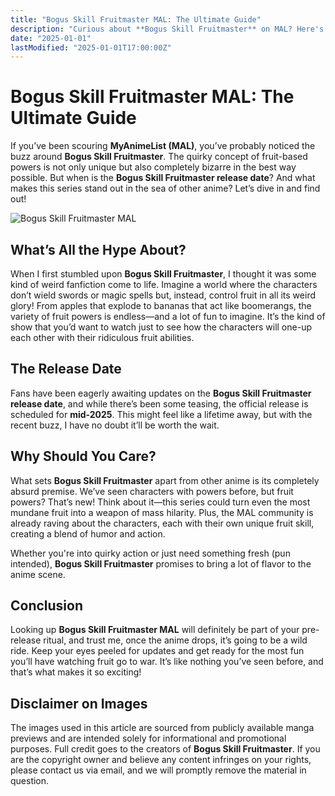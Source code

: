 ```yaml
---
title: "Bogus Skill Fruitmaster MAL: The Ultimate Guide"
description: "Curious about **Bogus Skill Fruitmaster** on MAL? Here's everything you need to know, from the release date to the quirky fruit-based powers that make this series stand out."
date: "2025-01-01"
lastModified: "2025-01-01T17:00:00Z"
---
```


# Bogus Skill Fruitmaster MAL: The Ultimate Guide

If you’ve been scouring **MyAnimeList (MAL)**, you’ve probably noticed the buzz around **Bogus Skill Fruitmaster**. The quirky concept of fruit-based powers is not only unique but also completely bizarre in the best way possible. But when is the **Bogus Skill Fruitmaster release date**? And what makes this series stand out in the sea of other anime? Let’s dive in and find out!

![Bogus Skill Fruitmaster MAL](/pic/bogus-skill-fruitmaster-mal.png "Unleashing fruit-based powers")

## What’s All the Hype About?

When I first stumbled upon **Bogus Skill Fruitmaster**, I thought it was some kind of weird fanfiction come to life. Imagine a world where the characters don’t wield swords or magic spells but, instead, control fruit in all its weird glory! From apples that explode to bananas that act like boomerangs, the variety of fruit powers is endless—and a lot of fun to imagine. It’s the kind of show that you’d want to watch just to see how the characters will one-up each other with their ridiculous fruit abilities.

## The Release Date

Fans have been eagerly awaiting updates on the **Bogus Skill Fruitmaster release date**, and while there’s been some teasing, the official release is scheduled for **mid-2025**. This might feel like a lifetime away, but with the recent buzz, I have no doubt it’ll be worth the wait.

## Why Should You Care?

What sets **Bogus Skill Fruitmaster** apart from other anime is its completely absurd premise. We’ve seen characters with powers before, but fruit powers? That’s new! Think about it—this series could turn even the most mundane fruit into a weapon of mass hilarity. Plus, the MAL community is already raving about the characters, each with their own unique fruit skill, creating a blend of humor and action.

Whether you're into quirky action or just need something fresh (pun intended), **Bogus Skill Fruitmaster** promises to bring a lot of flavor to the anime scene.

## Conclusion

Looking up **Bogus Skill Fruitmaster MAL** will definitely be part of your pre-release ritual, and trust me, once the anime drops, it’s going to be a wild ride. Keep your eyes peeled for updates and get ready for the most fun you’ll have watching fruit go to war. It’s like nothing you’ve seen before, and that’s what makes it so exciting!

## Disclaimer on Images

The images used in this article are sourced from publicly available manga previews and are intended solely for informational and promotional purposes. Full credit goes to the creators of **Bogus Skill Fruitmaster**. If you are the copyright owner and believe any content infringes on your rights, please contact us via email, and we will promptly remove the material in question.
